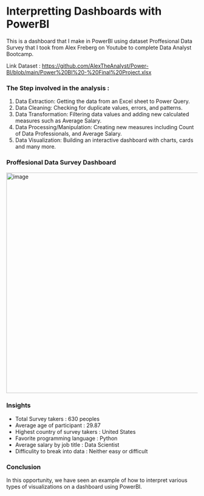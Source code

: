 # Interpretting Dashboards with PowerBI
This is a dashboard that I make in PowerBI using dataset Proffesional Data Survey that I took from Alex Freberg on Youtube to complete Data Analyst Bootcamp.

Link Dataset : https://github.com/AlexTheAnalyst/Power-BI/blob/main/Power%20BI%20-%20Final%20Project.xlsx

### The Step involved in the analysis :
1. Data Extraction: Getting the data from an Excel sheet to Power Query.
2. Data Cleaning: Checking for duplicate values, errors, and patterns.
3. Data Transformation: Filtering data values and adding new calculated measures such as Average Salary.
5. Data Processing/Manipulation: Creating new measures including Count of Data Professionals, and Average Salary.
6. Data Visualization: Building an interactive dashboard with charts, cards and many more.

### Proffesional Data Survey Dashboard
<img width="579" alt="image" src="https://github.com/melodyvictorian22/Proffesional-Data-Survey-PowerBI/assets/50192955/19a22171-6b57-413a-82c3-aa837acd57a2">

### Insights
- Total Survey takers : 630 peoples
- Average age of participant : 29.87
- Highest country of survey takers : United States
- Favorite programming language : Python
- Average salary by job title : Data Scientist
- Difficulity to break into data : Neither easy or difficult

### Conclusion
In this opportunity, we have seen an example of how to interpret various types of visualizations on a dashboard using PowerBI.
